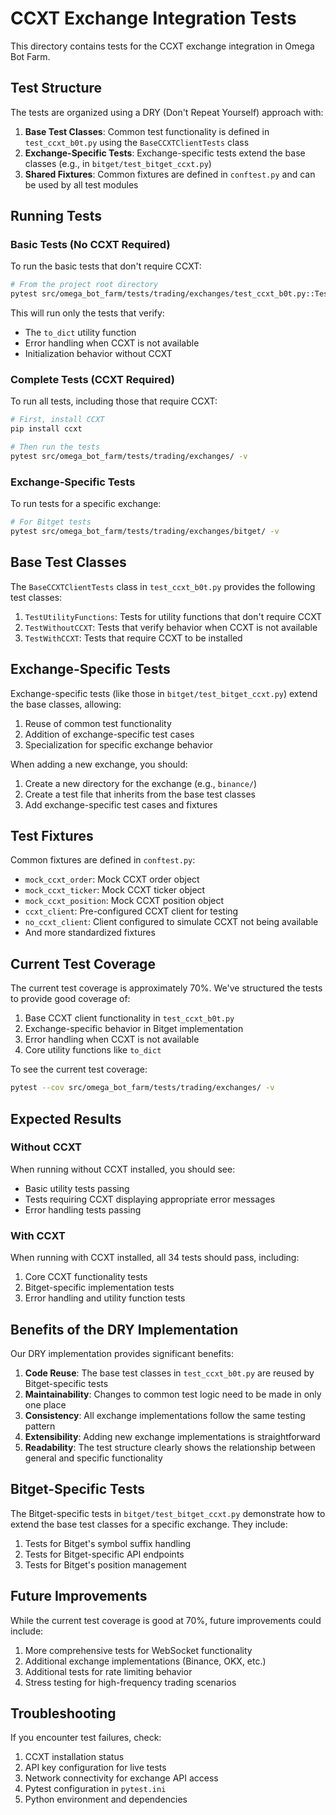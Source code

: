 # CCXT Exchange Integration Tests

This directory contains tests for the CCXT exchange integration in Omega Bot Farm.

## Test Structure

The tests are organized using a DRY (Don't Repeat Yourself) approach with:

1. **Base Test Classes**: Common test functionality is defined in `test_ccxt_b0t.py` using the `BaseCCXTClientTests` class
2. **Exchange-Specific Tests**: Exchange-specific tests extend the base classes (e.g., in `bitget/test_bitget_ccxt.py`)
3. **Shared Fixtures**: Common fixtures are defined in `conftest.py` and can be used by all test modules

## Running Tests

### Basic Tests (No CCXT Required)

To run the basic tests that don't require CCXT:

```bash
# From the project root directory
pytest src/omega_bot_farm/tests/trading/exchanges/test_ccxt_b0t.py::TestCCXTClientWithoutCCXT -v
```

This will run only the tests that verify:

- The `to_dict` utility function
- Error handling when CCXT is not available
- Initialization behavior without CCXT

### Complete Tests (CCXT Required)

To run all tests, including those that require CCXT:

```bash
# First, install CCXT
pip install ccxt

# Then run the tests
pytest src/omega_bot_farm/tests/trading/exchanges/ -v
```

### Exchange-Specific Tests

To run tests for a specific exchange:

```bash
# For Bitget tests
pytest src/omega_bot_farm/tests/trading/exchanges/bitget/ -v
```

## Base Test Classes

The `BaseCCXTClientTests` class in `test_ccxt_b0t.py` provides the following test classes:

1. `TestUtilityFunctions`: Tests for utility functions that don't require CCXT
2. `TestWithoutCCXT`: Tests that verify behavior when CCXT is not available
3. `TestWithCCXT`: Tests that require CCXT to be installed

## Exchange-Specific Tests

Exchange-specific tests (like those in `bitget/test_bitget_ccxt.py`) extend the base classes, allowing:

1. Reuse of common test functionality
2. Addition of exchange-specific test cases
3. Specialization for specific exchange behavior

When adding a new exchange, you should:

1. Create a new directory for the exchange (e.g., `binance/`)
2. Create a test file that inherits from the base test classes
3. Add exchange-specific test cases and fixtures

## Test Fixtures

Common fixtures are defined in `conftest.py`:

- `mock_ccxt_order`: Mock CCXT order object
- `mock_ccxt_ticker`: Mock CCXT ticker object
- `mock_ccxt_position`: Mock CCXT position object
- `ccxt_client`: Pre-configured CCXT client for testing
- `no_ccxt_client`: Client configured to simulate CCXT not being available
- And more standardized fixtures

## Current Test Coverage

The current test coverage is approximately 70%. We've structured the tests to provide good coverage of:

1. Base CCXT client functionality in `test_ccxt_b0t.py`
2. Exchange-specific behavior in Bitget implementation
3. Error handling when CCXT is not available
4. Core utility functions like `to_dict`

To see the current test coverage:

```bash
pytest --cov src/omega_bot_farm/tests/trading/exchanges/ -v
```

## Expected Results

### Without CCXT

When running without CCXT installed, you should see:

- Basic utility tests passing
- Tests requiring CCXT displaying appropriate error messages
- Error handling tests passing

### With CCXT

When running with CCXT installed, all 34 tests should pass, including:

1. Core CCXT functionality tests
2. Bitget-specific implementation tests
3. Error handling and utility function tests

## Benefits of the DRY Implementation

Our DRY implementation provides significant benefits:

1. **Code Reuse**: The base test classes in `test_ccxt_b0t.py` are reused by Bitget-specific tests
2. **Maintainability**: Changes to common test logic need to be made in only one place
3. **Consistency**: All exchange implementations follow the same testing pattern
4. **Extensibility**: Adding new exchange implementations is straightforward
5. **Readability**: The test structure clearly shows the relationship between general and specific functionality

## Bitget-Specific Tests

The Bitget-specific tests in `bitget/test_bitget_ccxt.py` demonstrate how to extend the base test classes for a specific exchange. They include:

1. Tests for Bitget's symbol suffix handling
2. Tests for Bitget-specific API endpoints
3. Tests for Bitget's position management

## Future Improvements

While the current test coverage is good at 70%, future improvements could include:

1. More comprehensive tests for WebSocket functionality
2. Additional exchange implementations (Binance, OKX, etc.)
3. Additional tests for rate limiting behavior
4. Stress testing for high-frequency trading scenarios

## Troubleshooting

If you encounter test failures, check:

1. CCXT installation status
2. API key configuration for live tests
3. Network connectivity for exchange API access
4. Pytest configuration in `pytest.ini`
5. Python environment and dependencies
